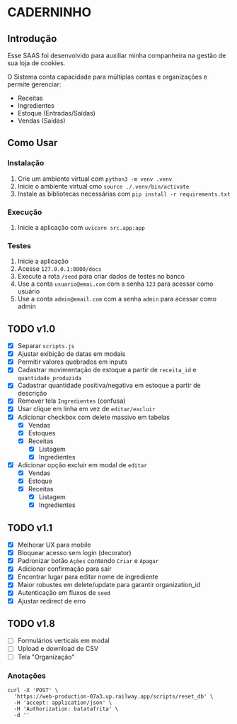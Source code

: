 # CADERNINHO

## Introdução
Esse SAAS foi desenvolvido para auxiliar minha companheira na gestão de sua loja de cookies.

O Sistema conta capacidade para múltiplas contas e organizações e permite gerenciar:
- Receitas
- Ingredientes
- Estoque (Entradas/Saídas)
- Vendas (Saídas)

## Como Usar

### Instalação
1. Crie um ambiente virtual com `python3 -m venv .venv`
2. Inicie o ambiente virtual cmo `source ./.venv/bin/activate`
3. Instale as bibliotecas necessárias com `pip install -r requirements.txt`

### Execução
1. Inicie a aplicação com `uvicorn src.app:app`

### Testes
1. Inicie a aplicação
2. Acesse `127.0.0.1:8000/docs`
3. Execute a rota `/seed` para criar dados de testes no banco
4. Use a conta `usuario@emai.com` com a senha `123` para acessar como usuário
5. Use a conta `admin@email.com` com a senha `admin` para acessar como admin

## TODO v1.0
- [X] Separar `scripts.js`
- [X] Ajustar exibição de datas em modais
- [X] Permitir valores quebrados em inputs
- [X] Cadastrar movimentação de estoque a partir de `receita_id` e `quantidade_produzida`
- [X] Cadastrar quantidade positiva/negativa em estoque a partir de descrição
- [X] Remover tela `Ingredientes` (confusa)
- [X] Usar clique em linha em vez de `editar/excluir`
- [X] Adicionar checkbox com delete massivo em tabelas
    - [X] Vendas
    - [X] Estoques
    - [X] Receitas
        - [X] Listagem
        - [X] Ingredientes
- [X] Adicionar opção excluir em modal de `editar`
    - [X] Vendas
    - [X] Estoque
    - [X] Receitas
        - [X] Listagem
        - [X] Ingredientes

## TODO v1.1
- [X] Melhorar UX para mobile
- [X] Bloquear acesso sem login (decorator)
- [X] Padronizar botão `Ações` contendo `Criar` e `Apagar`
- [X] Adicionar confirmação para sair
- [X] Encontrar lugar para editar nome de ingrediente
- [X] Maior robustes em delete/update para garantir organization_id
- [X] Autenticação em fluxos de `seed`
- [X] Ajustar redirect de erro

## TODO v1.8
- [ ] Formulários verticais em modal
- [ ] Upload e download de CSV
- [ ] Tela "Organização"

### Anotações
```
curl -X 'POST' \
  'https://web-production-07a3.up.railway.app/scripts/reset_db' \
  -H 'accept: application/json' \
  -H 'Authorization: batatafrita' \
  -d ''
```